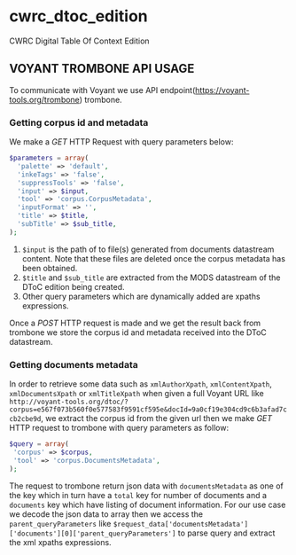 # cwrc_dtoc_edition
CWRC Digital Table Of Context Edition

## VOYANT TROMBONE API USAGE
To communicate with Voyant we use API endpoint(https://voyant-tools.org/trombone) trombone.

### Getting corpus id and metadata
We make a *GET* HTTP Request with query parameters below:
```php
$parameters = array(
  'palette' => 'default',
  'inkeTags' => 'false',
  'suppressTools' => 'false',
  'input' => $input,
  'tool' => 'corpus.CorpusMetadata',
  'inputFormat' => '',
  'title' => $title,
  'subTitle' => $sub_title,
);
```
1. `$input` is the path of to file(s) generated from documents datastream content. Note that these files are deleted once the corpus metadata has been obtained.
2. `$title` and `$sub_title` are extracted from the MODS datastream of the DToC edition being created.
3. Other query parameters which are dynamically added are xpaths expressions.

Once a *POST* HTTP request is made and we get the result back from trombone we store the corpus id and metadata received
into the DToC datastream.
 
 ### Getting documents metadata
 In order to retrieve some data such as `xmlAuthorXpath`, `xmlContentXpath`, `xmlDocumentsXpath` or `xmlTitleXpath` when
 given a full Voyant URL like `http://voyant-tools.org/dtoc/?corpus=e567f073b560f0e577583f9591cf595e&docId=9a0cf19e304cd9c6b3afad7ccb2cbe9d`,
 we extract the corpus id from the given url then we make *GET* HTTP request to trombone with query parameters as follow:
 ```php
$query = array(
  'corpus' => $corpus,
  'tool' => 'corpus.DocumentsMetadata',
);
```
The request to trombone return json data with `documentsMetadata` as one of the key which in turn have a `total` key for
number of documents and a `documents` key which have listing of document information. For our use case we decode the json
data to array then we access the `parent_queryParameters` like `$request_data['documentsMetadata']['documents'][0]['parent_queryParameters']`
to parse query and extract the xml xpaths expressions.
